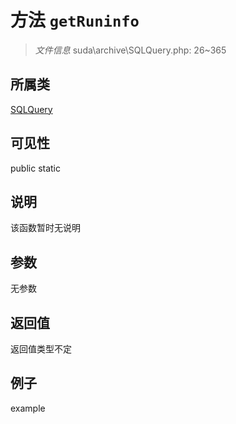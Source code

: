 # 方法 `getRuninfo`



> *文件信息* suda\archive\SQLQuery.php: 26~365

## 所属类 

[SQLQuery](../SQLQuery.md)

## 可见性

 public static

## 说明

该函数暂时无说明


## 参数


无参数


## 返回值

返回值类型不定


## 例子

example